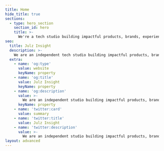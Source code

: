 ```yaml
---
title: Home
hide_title: true
sections:
  - type: hero_section
    section_id: hero
    title: >-
      We're a tech studio building impactful products, brands, experiences and solutions.
seo:
  title: Julz Insight
  description: >-
    We are an independent tech studio building impactful products, brands, experiences and solutions. Make the shift from now to next with Julz Insight!
  extra:
    - name: 'og:type'
      value: website
      keyName: property
    - name: 'og:title'
      value: Julz Insight
      keyName: property
    - name: 'og:description'
      value: >-
        We are an independent studio building impactful products, brands, experiences and solutions. Make the shift from now to next with Julz Insight!
      keyName: property
    - name: 'twitter:card'
      value: summary
    - name: 'twitter:title'
      value: Julz Insight
    - name: 'twitter:description'
      value: >-
        We are an independent studio building impactful products, brands, experiences and solutions. Make the shift from now to next with Julz Insight!
layout: advanced
---
```

